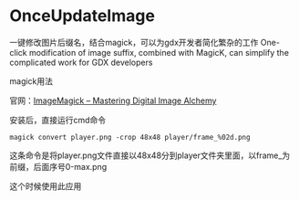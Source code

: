 # OnceUpdateImage
一键修改图片后缀名，结合magick，可以为gdx开发者简化繁杂的工作    One-click modification of image suffix, combined with MagicK, can simplify the complicated work for GDX developers 

magick用法

官网：[ImageMagick – Mastering Digital Image Alchemy](https://imagemagick.org/)

安装后，直接运行cmd命令

```
magick convert player.png -crop 48x48 player/frame_%02d.png
```

这条命令是将player.png文件直接以48x48分到player文件夹里面，以frame_为前缀，后面序号0-max.png

这个时候使用此应用

